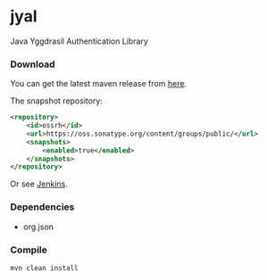 # jyal
Java Yggdrasil Authentication Library

### Download
You can get the latest maven release from [here](https://search.maven.org/#search|ga|1|g%3A%22com.github.to2mbn%22%20a%3A%22jyal%22).

The snapshot repository:
```xml
<repository>
	<id>ossrh</id>
	<url>https://oss.sonatype.org/content/groups/public/</url>
	<snapshots>
		<enabled>true</enabled>
	</snapshots>
</repository>
```
Or see [Jenkins](http://ci.infinity-studio.org/job/jyal/).

### Dependencies
* org.json

### Compile
```
mvn clean install
```


